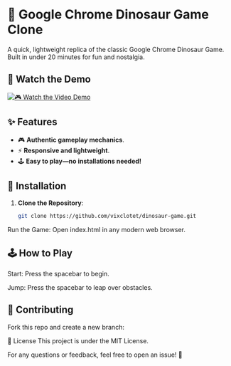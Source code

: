 # 🦖 Google Chrome Dinosaur Game Clone

A quick, lightweight replica of the classic Google Chrome Dinosaur Game. Built in under 20 minutes for fun and nostalgia.

## 🎥 Watch the Demo 

[![🎮 Watch the Video Demo](https://img.youtube.com/vi/VwijQbkuzYs/0.jpg)](https://youtu.be/VwijQbkuzYs)

## ✨ Features

- 🎮 **Authentic gameplay mechanics**.
- ⚡ **Responsive and lightweight**.
- 🕹️ **Easy to play—no installations needed!**

## 🚀 Installation

1. **Clone the Repository**:
   ```bash
   git clone https://github.com/vixclotet/dinosaur-game.git
Run the Game: Open index.html in any modern web browser.

## 🕹️ How to Play

Start: Press the spacebar to begin.

Jump: Press the spacebar to leap over obstacles.


## 🤝 Contributing
Fork this repo and create a new branch:

📜 License
This project is under the MIT License.

For any questions or feedback, feel free to open an issue! 💬
